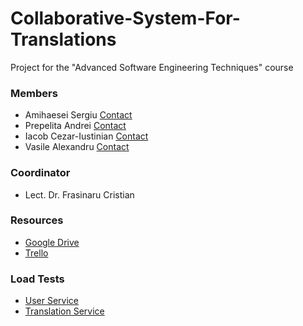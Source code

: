 # Collaborative-System-For-Translations
Project for the "Advanced Software Engineering Techniques" course

### Members
  - Amihaesei Sergiu [Contact](mailto:amihaeseisergiu@gmail.com)
  - Prepelita Andrei [Contact](mailto:andreiprep999@gmail.com)
  - Iacob Cezar-Iustinian [Contact](mailto:icezar731@gmail.com)
  - Vasile Alexandru [Contact](mailto:alexandru.vasile@gmail.com)

### Coordinator
  - Lect. Dr. Frasinaru Cristian

### Resources
  - [Google Drive](https://drive.google.com/drive/folders/1ZmdM438VgU5OsXk8UYbUfhJT7rzUU1wn?usp=sharing)
  - [Trello](https://trello.com/invite/b/B3Eo2NaR/cc3f8514f36f0beb25af79a6b0d7c592/projects-calls)
  
### Load Tests
  - [User Service](https://loadster.app/dashboard/reports/O426KjQek76FXAgX)
  - [Translation Service](https://loadster.app/dashboard/reports/PPUZ9dx5QXVrPyAv)
